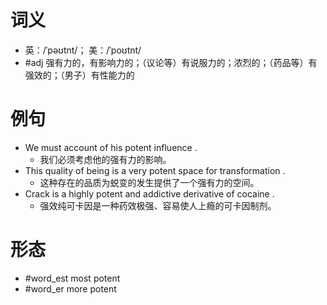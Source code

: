 # 词义
- 英：/ˈpəʊtnt/； 美：/ˈpoʊtnt/
- #adj 强有力的，有影响力的；（议论等）有说服力的；浓烈的；（药品等）有强效的；（男子）有性能力的
# 例句
- We must account of his potent influence .
	- 我们必须考虑他的强有力的影响。
- This quality of being is a very potent space for transformation .
	- 这种存在的品质为蜕变的发生提供了一个强有力的空间。
- Crack is a highly potent and addictive derivative of cocaine .
	- 强效纯可卡因是一种药效极强、容易使人上瘾的可卡因制剂。
# 形态
- #word_est most potent
- #word_er more potent
